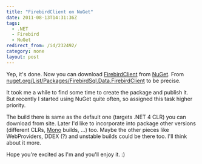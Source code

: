 ```yaml
---
title: "FirebirdClient on NuGet"
date: 2011-08-13T14:31:36Z
tags:
  - .NET
  - Firebird
  - NuGet
redirect_from: /id/232492/
category: none
layout: post
---
```

Yep, it's done. Now you can download [FirebirdClient][1] from [NuGet][2]. From [nuget.org/List/Packages/FirebirdSql.Data.FirebirdClient][3] to be precise.

It took me a while to find some time to create the package and publish it. But recently I started using NuGet quite often, so assigned this task higher priority.

The build there is same as the default one (targets .NET 4 CLR) you can download from site. Later I'd like to incorporate into package other versions (different CLRs, [Mono][4] builds, ...) too. Maybe the other pieces like WebProviders, DDEX (?) and unstable builds could be there too. I'll think about it more.

Hope you're excited as I'm and you'll enjoy it. :)

[1]: http://www.firebirdsql.org/en/net-provider/
[2]: http://nuget.org
[3]: http://nuget.org/List/Packages/FirebirdSql.Data.FirebirdClient
[4]: http://www.mono-project.com/